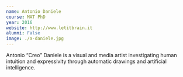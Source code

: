 ```yaml
---
name: Antonio Daniele
course: MAT PhD
year: 2016
website: http://www.letitbrain.it
alumni: False
image: ./a-daniele.jpg
---
```

Antonio “Creo” Daniele is a visual and media artist investigating human intuition and expressivity through automatic drawings and artificial intelligence.